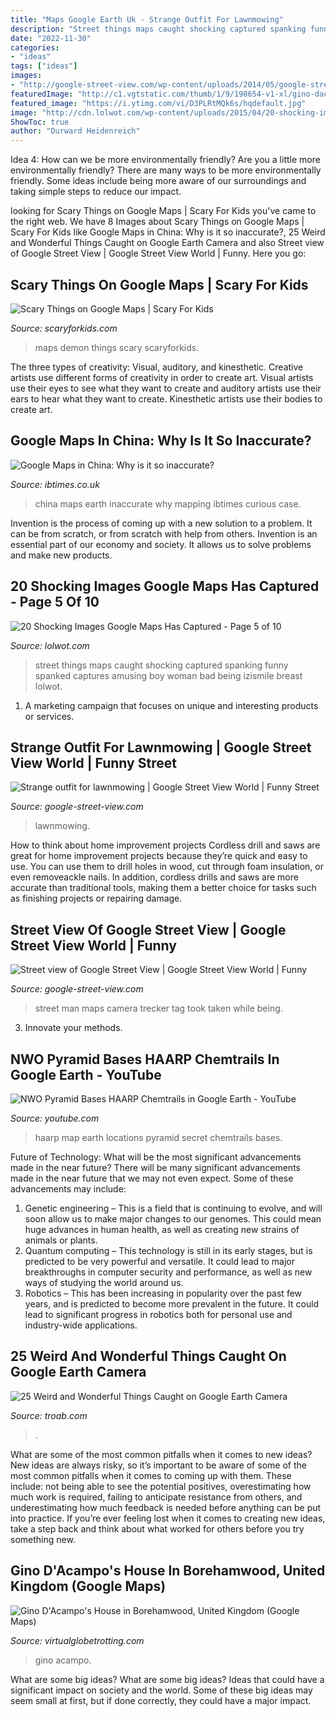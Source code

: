 ```yaml
---
title: "Maps Google Earth Uk - Strange Outfit For Lawnmowing"
description: "Street things maps caught shocking captured spanking funny spanked captures amusing boy woman bad being izismile breast lolwot"
date: "2022-11-30"
categories:
- "ideas"
tags: ["ideas"]
images:
- "http://google-street-view.com/wp-content/uploads/2014/05/google-street-view-turned-camera.png"
featuredImage: "http://c1.vgtstatic.com/thumb/1/9/198654-v1-xl/gino-dacampos-house.jpg"
featured_image: "https://i.ytimg.com/vi/D3PLRtMQk6s/hqdefault.jpg"
image: "http://cdn.lolwot.com/wp-content/uploads/2015/04/20-shocking-images-google-maps-has-captured-9.jpg"
ShowToc: true
author: "Durward Heidenreich"
---
```



Idea 4: How can we be more environmentally friendly?
Are you a little more environmentally friendly? There are many ways to be more environmentally friendly. Some ideas include being more aware of our surroundings and taking simple steps to reduce our impact.

	

		
looking for Scary Things on Google Maps | Scary For Kids you've came to the right web. We have 8 Images about Scary Things on Google Maps | Scary For Kids like Google Maps in China: Why is it so inaccurate?, 25 Weird and Wonderful Things Caught on Google Earth Camera and also Street view of Google Street View | Google Street View World | Funny. Here you go:
		
    
## Scary Things On Google Maps | Scary For Kids

<img loading=lazy src="https://www.scaryforkids.com/pics/google-maps-demon.jpg" onerror="this.onerror=null;this.src='https://tse3.mm.bing.net/th?id=OIP.8lEjXE-yBMG0Ki_pFiMzEwHaFj&amp;pid=15.1';" alt="Scary Things on Google Maps | Scary For Kids">

_Source: scaryforkids.com_

>maps demon things scary scaryforkids. 

	

The three types of creativity: Visual, auditory, and kinesthetic.
Creative artists use different forms of creativity in order to create art. Visual artists use their eyes to see what they want to create and auditory artists use their ears to hear what they want to create. Kinesthetic artists use their bodies to create art.

    
## Google Maps In China: Why Is It So Inaccurate?

<img loading=lazy src="https://d.ibtimes.co.uk/en/full/1542815/china-google-earth.jpg?w=736&amp;e=8d15df0767e6d28ef53d463b66981491" onerror="this.onerror=null;this.src='https://tse4.mm.bing.net/th?id=OIP.UgrhFIltvow5ViwzMigLTQHaD4&amp;pid=15.1';" alt="Google Maps in China: Why is it so inaccurate?">

_Source: ibtimes.co.uk_

>china maps earth inaccurate why mapping ibtimes curious case. 

	

Invention is the process of coming up with a new solution to a problem. It can be from scratch, or from scratch with help from others. Invention is an essential part of our economy and society. It allows us to solve problems and make new products.

    
## 20 Shocking Images Google Maps Has Captured - Page 5 Of 10

<img loading=lazy src="http://cdn.lolwot.com/wp-content/uploads/2015/04/20-shocking-images-google-maps-has-captured-9.jpg" onerror="this.onerror=null;this.src='https://tse3.mm.bing.net/th?id=OIP.KXg39p6chnQoQZ3a0BeG0QHaDg&amp;pid=15.1';" alt="20 Shocking Images Google Maps Has Captured - Page 5 of 10">

_Source: lolwot.com_

>street things maps caught shocking captured spanking funny spanked captures amusing boy woman bad being izismile breast lolwot. 

	

1. A marketing campaign that focuses on unique and interesting products or services.

    
## Strange Outfit For Lawnmowing | Google Street View World | Funny Street

<img loading=lazy src="http://google-street-view.com/wp-content/uploads/2015/01/google-street-view-mower.jpg" onerror="this.onerror=null;this.src='https://tse3.mm.bing.net/th?id=OIP.z-LUmX1uavDgrYBy34o8zQHaE0&amp;pid=15.1';" alt="Strange outfit for lawnmowing | Google Street View World | Funny Street">

_Source: google-street-view.com_

>lawnmowing. 

	

How to think about home improvement projects
Cordless drill and saws are great for home improvement projects because they’re quick and easy to use. You can use them to drill holes in wood, cut through foam insulation, or even removeackle nails. In addition, cordless drills and saws are more accurate than traditional tools, making them a better choice for tasks such as finishing projects or repairing damage.

    
## Street View Of Google Street View | Google Street View World | Funny

<img loading=lazy src="http://google-street-view.com/wp-content/uploads/2014/05/google-street-view-turned-camera.png" onerror="this.onerror=null;this.src='https://tse3.mm.bing.net/th?id=OIP.7mPa4WcTMrxEBoXr_Wz-xQHaD-&amp;pid=15.1';" alt="Street view of Google Street View | Google Street View World | Funny">

_Source: google-street-view.com_

>street man maps camera trecker tag took taken while being. 

	

3. Innovate your methods.

    
## NWO Pyramid Bases HAARP Chemtrails In Google Earth - YouTube

<img loading=lazy src="https://i.ytimg.com/vi/D3PLRtMQk6s/hqdefault.jpg" onerror="this.onerror=null;this.src='https://tse3.mm.bing.net/th?id=OIP.sE5ZwaP-SZU34DTflEn-rAHaFj&amp;pid=15.1';" alt="NWO Pyramid Bases HAARP Chemtrails in Google Earth - YouTube">

_Source: youtube.com_

>haarp map earth locations pyramid secret chemtrails bases. 

	

Future of Technology: What will be the most significant advancements made in the near future?
There will be many significant advancements made in the near future that we may not even expect. Some of these advancements may include: 
1. Genetic engineering – This is a field that is continuing to evolve, and will soon allow us to make major changes to our genomes. This could mean huge advances in human health, as well as creating new strains of animals or plants. 
2. Quantum computing – This technology is still in its early stages, but is predicted to be very powerful and versatile. It could lead to major breakthroughs in computer security and performance, as well as new ways of studying the world around us. 
3. Robotics – This has been increasing in popularity over the past few years, and is predicted to become more prevalent in the future. It could lead to significant progress in robotics both for personal use and industry-wide applications. 

    
## 25 Weird And Wonderful Things Caught On Google Earth Camera

<img loading=lazy src="https://www.troab.com/postimages/2018/5/25_weird_and_wonderful_things_caught_on_google_earth_camera_20180516113752.jpg" onerror="this.onerror=null;this.src='https://tse3.mm.bing.net/th?id=OIP.27Qqjl2neN0J8F3Qo3lNDQHaD4&amp;pid=15.1';" alt="25 Weird and Wonderful Things Caught on Google Earth Camera">

_Source: troab.com_

>. 

	

What are some of the most common pitfalls when it comes to new ideas?
New ideas are always risky, so it’s important to be aware of some of the most common pitfalls when it comes to coming up with them. These include: not being able to see the potential positives, overestimating how much work is required, failing to anticipate resistance from others, and underestimating how much feedback is needed before anything can be put into practice. If you’re ever feeling lost when it comes to creating new ideas, take a step back and think about what worked for others before you try something new.

    
## Gino D&#039;Acampo&#039;s House In Borehamwood, United Kingdom (Google Maps)

<img loading=lazy src="http://c1.vgtstatic.com/thumb/1/9/198654-v1-xl/gino-dacampos-house.jpg" onerror="this.onerror=null;this.src='https://tse1.mm.bing.net/th?id=OIP.q54fGka2c6TMmL6APnMDoQHaHa&amp;pid=15.1';" alt="Gino D&#039;Acampo&#039;s House in Borehamwood, United Kingdom (Google Maps)">

_Source: virtualglobetrotting.com_

>gino acampo. 

	

What are some big ideas?
What are some big ideas? Ideas that could have a significant impact on society and the world. Some of these big ideas may seem small at first, but if done correctly, they could have a major impact.

